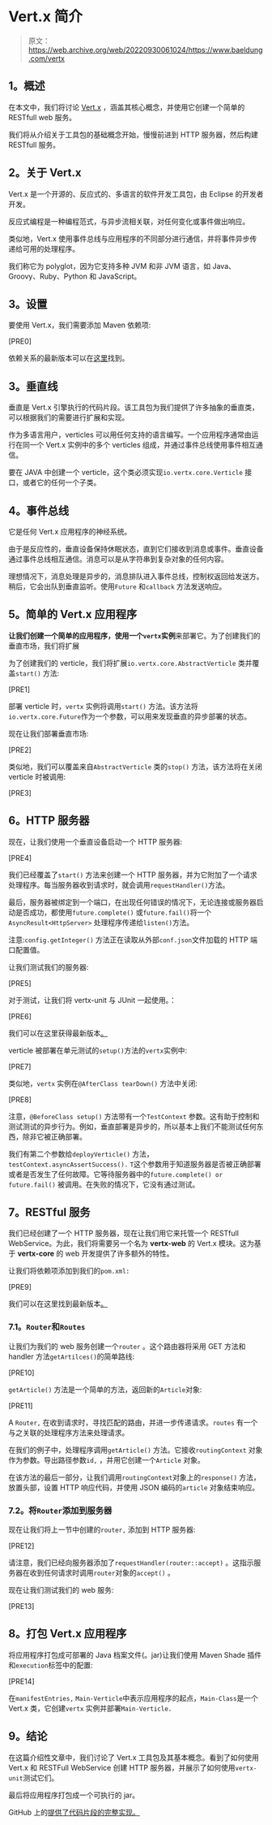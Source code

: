 # Vert.x 简介

> 原文：<https://web.archive.org/web/20220930061024/https://www.baeldung.com/vertx>

## **1。概述**

在本文中，我们将讨论 [Vert.x](https://web.archive.org/web/20221128103740/http://vertx.io/) ，涵盖其核心概念，并使用它创建一个简单的 RESTfull web 服务。

我们将从介绍关于工具包的基础概念开始，慢慢前进到 HTTP 服务器，然后构建 RESTfull 服务。

## **2。关于 Vert.x**

Vert.x 是一个开源的、反应式的、多语言的软件开发工具包，由 Eclipse 的开发者开发。

反应式编程是一种编程范式，与异步流相关联，对任何变化或事件做出响应。

类似地，Vert.x 使用事件总线与应用程序的不同部分进行通信，并将事件异步传递给可用的处理程序。

我们称它为 polyglot，因为它支持多种 JVM 和非 JVM 语言，如 Java、Groovy、Ruby、Python 和 JavaScript。

## **3。设置**

要使用 Vert.x，我们需要添加 Maven 依赖项:

[PRE0]

依赖关系的最新版本可以在[这里](https://web.archive.org/web/20221128103740/https://search.maven.org/classic/#search%7Cga%7C1%7Cg%3A%22io.vertx%22%20a%3A%22vertx-core%22)找到。

## **3。垂直线**

垂直是 Vert.x 引擎执行的代码片段。该工具包为我们提供了许多抽象的垂直类，可以根据我们的需要进行扩展和实现。

作为多语言用户，verticles 可以用任何支持的语言编写。一个应用程序通常由运行在同一个 Vert.x 实例中的多个 verticles 组成，并通过事件总线使用事件相互通信。

要在 JAVA 中创建一个 verticle，这个类必须实现`io.vertx.core.Verticle` 接口，或者它的任何一个子类。

## **4。事件总线**

它是任何 Vert.x 应用程序的神经系统。

由于是反应性的，垂直设备保持休眠状态，直到它们接收到消息或事件。垂直设备通过事件总线相互通信。消息可以是从字符串到复杂对象的任何内容。

理想情况下，消息处理是异步的，消息排队进入事件总线，控制权返回给发送方。稍后，它会出队到垂直监听。使用`Future` 和`callback` 方法发送响应。

## **5。简单的 Vert.x 应用程序**

**让我们创建一个简单的应用程序，使用一个`vertx`实例**来部署它。为了创建我们的垂直市场，我们将扩展

为了创建我们的 verticle，我们将扩展`io.vertx.core.AbstractVerticle` 类并覆盖`start()` 方法:

[PRE1]

部署 verticle 时，`vertx` 实例将调用`start()` 方法。该方法将`io.vertx.core.Future`作为一个参数，可以用来发现垂直的异步部署的状态。

现在让我们部署垂直市场:

[PRE2]

类似地，我们可以覆盖来自`AbstractVerticle` 类的`stop()` 方法，该方法将在关闭 verticle 时被调用:

[PRE3]

## **6。HTTP 服务器**

现在，让我们使用一个垂直设备启动一个 HTTP 服务器:

[PRE4]

我们已经覆盖了`start()` 方法来创建一个 HTTP 服务器，并为它附加了一个请求处理程序。每当服务器收到请求时，就会调用`requestHandler()`方法。

最后，服务器被绑定到一个端口，在出现任何错误的情况下，无论连接或服务器启动是否成功，都使用`future.complete()` 或`future.fail()`将一个`AsyncResult<HttpServer>` 处理程序传递给`listen()`方法。

注意:`config.getInteger()` 方法正在读取从外部`conf.json`文件加载的 HTTP 端口配置值。

让我们测试我们的服务器:

[PRE5]

对于测试，让我们将 vertx-unit 与 JUnit 一起使用。：

[PRE6]

我们可以在这里获得最新版本[。](https://web.archive.org/web/20221128103740/https://search.maven.org/classic/#search%7Cga%7C1%7Cg%3A%22io.vertx%22%20a%3A%22vertx-unit%22)

verticle 被部署在单元测试的`setup()`方法的`vertx`实例中:

[PRE7]

类似地，`vertx` 实例在`@AfterClass tearDown()` 方法中关闭:

[PRE8]

注意，`@BeforeClass setup()` 方法带有一个`TestContext` 参数。这有助于控制和测试测试的异步行为。例如，垂直部署是异步的，所以基本上我们不能测试任何东西，除非它被正确部署。

我们有第二个参数给`deployVerticle()` 方法，`testContext.asyncAssertSuccess().` `T`这个参数用于知道服务器是否被正确部署或者是否发生了任何故障。它等待服务器中的`future.complete() or future.fail()` 被调用。在失败的情况下，它没有通过测试。

## **7。RESTful 服务**

我们已经创建了一个 HTTP 服务器，现在让我们用它来托管一个 RESTfull WebService。为此，我们将需要另一个名为 **vertx-web** 的 Vert.x 模块。这为基于 **vertx-core** 的 web 开发提供了许多额外的特性。

让我们将依赖项添加到我们的`pom.xml:`

[PRE9]

我们可以在这里找到最新版本[。](https://web.archive.org/web/20221128103740/https://search.maven.org/classic/#search%7Cga%7C1%7Cg%3A%22io.vertx%22%20a%3A%22vertx-web%22)

### **7.1。`Router`和`Routes`**

让我们为我们的 web 服务创建一个`router` 。这个路由器将采用 GET 方法和 handler 方法`getArtilces()`的简单路线:

[PRE10]

`getArticle()` 方法是一个简单的方法，返回新的`Article`对象:

[PRE11]

A `Router,` 在收到请求时，寻找匹配的路由，并进一步传递请求。`routes` 有一个与之关联的处理程序方法来处理请求。

在我们的例子中，处理程序调用`getArticle()` 方法。它接收`routingContext` 对象作为参数。导出路径参数`id,` ，并用它创建一个`Article` 对象。

在该方法的最后一部分，让我们调用`routingContext`对象上的`response()` 方法，放置头部，设置 HTTP 响应代码，并使用 JSON 编码的`article` 对象结束响应。

### **7.2。将`Router`添加到服务器**

现在让我们将上一节中创建的`router,` 添加到 HTTP 服务器:

[PRE12]

请注意，我们已经向服务器添加了`requestHandler(router::accept)` 。这指示服务器在收到任何请求时调用`router`对象的`accept()` 。

现在让我们测试我们的 web 服务:

[PRE13]

## **8。打包 Vert.x 应用程序**

将应用程序打包成可部署的 Java 档案文件(。jar)让我们使用 Maven Shade 插件和`execution`标签中的配置:

[PRE14]

在`manifestEntries,` `Main-Verticle`中表示应用程序的起点，`Main-Class`是一个 Vert.x 类，它创建`vertx` 实例并部署`Main-Verticle.`

## **9。结论**

在这篇介绍性文章中，我们讨论了 Vert.x 工具包及其基本概念。看到了如何使用 Vert.x 和 RESTFull WebService 创建 HTTP 服务器，并展示了如何使用`vertx-unit`测试它们。

最后将应用程序打包成一个可执行的 jar。

GitHub 上的[提供了代码片段的完整实现。](https://web.archive.org/web/20221128103740/https://github.com/eugenp/tutorials/tree/master/vertx-modules/vertx)